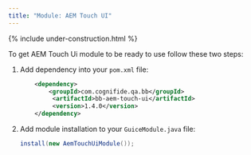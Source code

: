 ```yaml
---
title: "Module: AEM Touch UI"
---
```


{% include under-construction.html %}

To get AEM Touch Ui module to be ready to use follow these two steps:

1. Add dependency into your `pom.xml` file:

    ```xml
        <dependency>
            <groupId>com.cognifide.qa.bb</groupId>
             <artifactId>bb-aem-touch-ui</artifactId>
             <version>1.4.0</version>
        </dependency>
    ```
2. Add module installation to your `GuiceModule.java` file:
    ```java
    install(new AemTouchUiModule());
  
    ```
